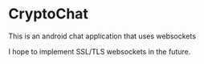 # CryptoChat

This is an android chat application that uses websockets

I hope to implement SSL/TLS websockets in the future.
